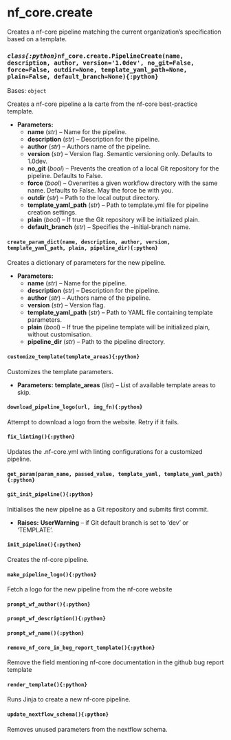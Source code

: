 # nf_core.create

Creates a nf-core pipeline matching the current
organization’s specification based on a template.

### _`class{:python}`_`nf_core.create.PipelineCreate(name, description, author, version='1.0dev', no_git=False, force=False, outdir=None, template_yaml_path=None, plain=False, default_branch=None){:python}`

Bases: `object`

Creates a nf-core pipeline a la carte from the nf-core best-practice template.

- **Parameters:**
  - **name** (_str_) – Name for the pipeline.
  - **description** (_str_) – Description for the pipeline.
  - **author** (_str_) – Authors name of the pipeline.
  - **version** (_str_) – Version flag. Semantic versioning only. Defaults to 1.0dev.
  - **no_git** (_bool_) – Prevents the creation of a local Git repository for the pipeline. Defaults to False.
  - **force** (_bool_) – Overwrites a given workflow directory with the same name. Defaults to False.
    May the force be with you.
  - **outdir** (_str_) – Path to the local output directory.
  - **template_yaml_path** (_str_) – Path to template.yml file for pipeline creation settings.
  - **plain** (_bool_) – If true the Git repository will be initialized plain.
  - **default_branch** (_str_) – Specifies the –initial-branch name.

#### `create_param_dict(name, description, author, version, template_yaml_path, plain, pipeline_dir){:python}`

Creates a dictionary of parameters for the new pipeline.

- **Parameters:**
  - **name** (_str_) – Name for the pipeline.
  - **description** (_str_) – Description for the pipeline.
  - **author** (_str_) – Authors name of the pipeline.
  - **version** (_str_) – Version flag.
  - **template_yaml_path** (_str_) – Path to YAML file containing template parameters.
  - **plain** (_bool_) – If true the pipeline template will be initialized plain, without customisation.
  - **pipeline_dir** (_str_) – Path to the pipeline directory.

#### `customize_template(template_areas){:python}`

Customizes the template parameters.

- **Parameters:**
  **template_areas** (_list<str>_) – List of available template areas to skip.

#### `download_pipeline_logo(url, img_fn){:python}`

Attempt to download a logo from the website. Retry if it fails.

#### `fix_linting(){:python}`

Updates the .nf-core.yml with linting configurations
for a customized pipeline.

#### `get_param(param_name, passed_value, template_yaml, template_yaml_path){:python}`

#### `git_init_pipeline(){:python}`

Initialises the new pipeline as a Git repository and submits first commit.

- **Raises:**
  **UserWarning** – if Git default branch is set to ‘dev’ or ‘TEMPLATE’.

#### `init_pipeline(){:python}`

Creates the nf-core pipeline.

#### `make_pipeline_logo(){:python}`

Fetch a logo for the new pipeline from the nf-core website

#### `prompt_wf_author(){:python}`

#### `prompt_wf_description(){:python}`

#### `prompt_wf_name(){:python}`

#### `remove_nf_core_in_bug_report_template(){:python}`

Remove the field mentioning nf-core documentation
in the github bug report template

#### `render_template(){:python}`

Runs Jinja to create a new nf-core pipeline.

#### `update_nextflow_schema(){:python}`

Removes unused parameters from the nextflow schema.
